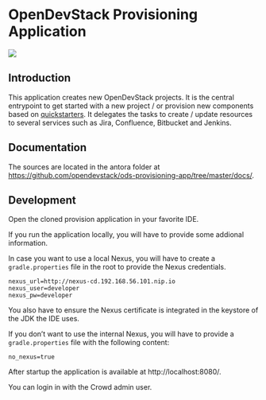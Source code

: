 # OpenDevStack Provisioning Application

![](https://github.com/opendevstack/ods-provisioning-app/workflows/Provisioning%20App%20Build/badge.svg?branch=master)

## Introduction
This application creates new OpenDevStack projects. It is the central entrypoint to get started with a new project / or provision new components based on [quickstarters](https://github.com/opendevstack/ods-quickstarters).
It delegates the tasks to create / update resources to several services such as Jira, Confluence, Bitbucket and Jenkins.

## Documentation

The sources are located in the antora folder at https://github.com/opendevstack/ods-provisioning-app/tree/master/docs/.

## Development

Open the cloned provision application in your favorite IDE.

If you run the application locally, you will have to provide some addional information.

In case you want to use a local Nexus, you will have to create a `gradle.properties` file in the root to provide the Nexus credentials.
```
nexus_url=http://nexus-cd.192.168.56.101.nip.io
nexus_user=developer
nexus_pw=developer
```

You also have to ensure the Nexus certificate is integrated in the keystore of the JDK the IDE uses.

If you don’t want to use the internal Nexus, you will have to provide a `gradle.properties` file with the following content:
```
no_nexus=true
```

After startup the application is available at http://localhost:8080/.

You can login in with the Crowd admin user.
